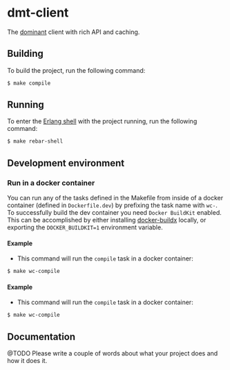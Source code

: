 # dmt-client

The [dominant](https://github.com/valitydev/dominant) client with rich API and caching.

## Building

To build the project, run the following command:

```bash
$ make compile
```

## Running

To enter the [Erlang shell][1] with the project running, run the following command:

```bash
$ make rebar-shell
```

## Development environment

### Run in a docker container

You can run any of the tasks defined in the Makefile from inside of a docker container (defined in `Dockerfile.dev`) by prefixing the task name with `wc-`. To successfully build the dev container you need `Docker BuildKit` enabled. This can be accomplished by either installing [docker-buildx](https://docs.docker.com/buildx/working-with-buildx/) locally, or exporting the `DOCKER_BUILDKIT=1` environment variable.

#### Example

* This command will run the `compile` task in a docker container:
```bash
$ make wc-compile
```
#### Example

* This command will run the `compile` task in a docker container:
```bash
$ make wc-compile
```

## Documentation

@TODO Please write a couple of words about what your project does and how it does it.

[1]: http://erlang.org/doc/man/shell.html

